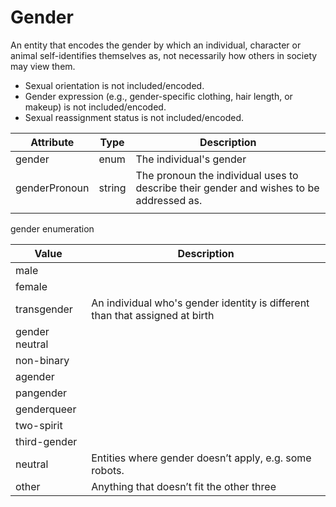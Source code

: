 # Gender

An entity that encodes the gender by which an individual, character or animal self-identifies themselves as, not necessarily how others in society may view them.

- Sexual orientation is not included/encoded.
- Gender expression (e.g., gender-specific clothing, hair length, or makeup) is not included/encoded.
- Sexual reassignment status is not included/encoded.



| Attribute     | Type   | Description                                                  |
| ------------- | ------ | ------------------------------------------------------------ |
| gender        | enum   | The individual's gender                                      |
| genderPronoun | string | The pronoun the individual uses to describe their gender and wishes to be addressed as. |
|               |        |                                                              |



gender enumeration

| Value          | Description                                                  |
| -------------- | ------------------------------------------------------------ |
| male           |                                                              |
| female         |                                                              |
| transgender    | An individual who's gender identity is different than that assigned at birth |
| gender neutral |                                                              |
| non-binary     |                                                              |
| agender        |                                                              |
| pangender      |                                                              |
| genderqueer    |                                                              |
| two-spirit     |                                                              |
| third-gender   |                                                              |
| neutral        | Entities where gender doesn’t apply, e.g. some robots.       |
| other          | Anything that doesn’t fit the other three                    |

